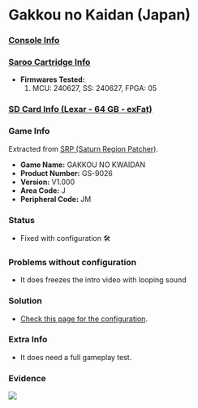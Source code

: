 # Gakkou no Kaidan (Japan)

### [Console Info](../../../../../Info/Consoles/VA13/README.md)

### [Saroo Cartridge Info](../../../../../Info/Cartridges/RetroGameParadiseStore/1.32F/README.md)

- <b>Firmwares Tested:</b>
  1. MCU: 240627, SS: 240627, FPGA: 05

### [SD Card Info (Lexar - 64 GB - exFat)](../../../../../Info/SdCards/Lexar/64GB/exfat/README.md)

### Game Info

Extracted from [SRP (Saturn Region Patcher)](https://segaxtreme.net/resources/saturn-region-patcher.81/download).

- <b>Game Name:</b> GAKKOU NO KWAIDAN
- <b>Product Number:</b> GS-9026
- <b>Version:</b> V1.000
- <b>Area Code:</b> J
- <b>Peripheral Code:</b> JM

### Status

- Fixed with configuration :hammer_and_wrench:

### Problems without configuration

- It does freezes the intro video with looping sound

### Solution

- [Check this page for the configuration](https://github.com/williamdsw/saroo-configuration-list/blob/master/Regions/Retails/Japan/GS-9026/README.md).

### Extra Info

- It does need a full gameplay test.

### Evidence

[![](https://img.youtube.com/vi/AnM0iPJ3lCM/0.jpg)](https://www.youtube.com/watch?v=AnM0iPJ3lCM)

